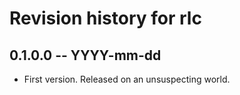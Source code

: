 # Revision history for rlc

## 0.1.0.0 -- YYYY-mm-dd

* First version. Released on an unsuspecting world.
